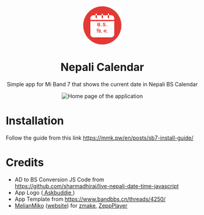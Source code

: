 <div align="center">
<img src="docs/ico.png" alt="" />
<h1>Nepali Calendar</h1>
<p>
</p>
<p>Simple app for Mi Band 7 that shows the current date in Nepali BS Calendar</p>
</div>
<p align="center" textalign="center">
<img alt="Home page of the application" src="https://github.com/833M0L3/MiBand7NepaliCalendar/assets/59522309/1c95e906-00be-4c98-8793-22b352dc9d58" width="100">
</p>

# Installation
Follow the guide from this link https://mmk.pw/en/posts/sb7-install-guide/

# Credits
- AD to BS Conversion JS Code from https://github.com/sharmadhiraj/live-nepali-date-time-javascript
- App Logo ([ Askbuddie ](https://www.facebook.com/photo/?fbid=1512864416211625&set=pcb.1418684805366529))
- App Template from https://www.bandbbs.cn/threads/4250/
- [MelianMiko](https://github.com/melianmiko) ([website](https://melianmiko.ru/en)) for [zmake](https://github.com/melianmiko/zmake), [ZeppPlayer](https://github.com/melianmiko/ZeppPlayer)
